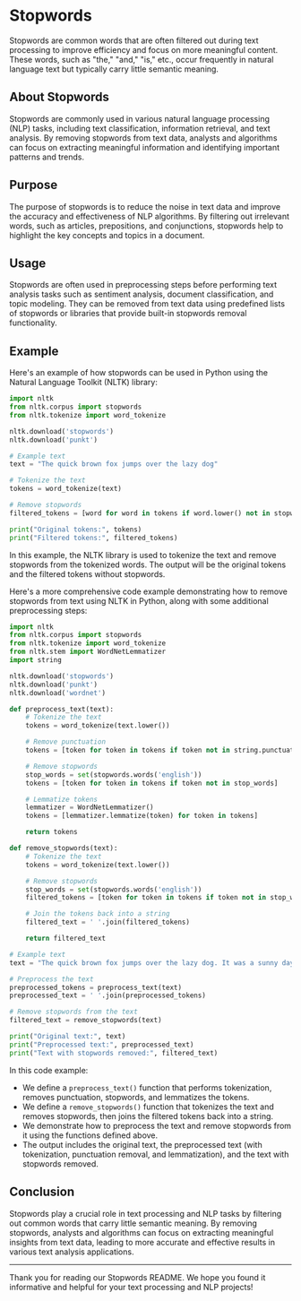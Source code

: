 # Stopwords

Stopwords are common words that are often filtered out during text processing to improve efficiency and focus on more meaningful content. These words, such as "the," "and," "is," etc., occur frequently in natural language text but typically carry little semantic meaning.

## About Stopwords

Stopwords are commonly used in various natural language processing (NLP) tasks, including text classification, information retrieval, and text analysis. By removing stopwords from text data, analysts and algorithms can focus on extracting meaningful information and identifying important patterns and trends.

## Purpose

The purpose of stopwords is to reduce the noise in text data and improve the accuracy and effectiveness of NLP algorithms. By filtering out irrelevant words, such as articles, prepositions, and conjunctions, stopwords help to highlight the key concepts and topics in a document.

## Usage

Stopwords are often used in preprocessing steps before performing text analysis tasks such as sentiment analysis, document classification, and topic modeling. They can be removed from text data using predefined lists of stopwords or libraries that provide built-in stopwords removal functionality.

## Example

Here's an example of how stopwords can be used in Python using the Natural Language Toolkit (NLTK) library:

```python
import nltk
from nltk.corpus import stopwords
from nltk.tokenize import word_tokenize

nltk.download('stopwords')
nltk.download('punkt')

# Example text
text = "The quick brown fox jumps over the lazy dog"

# Tokenize the text
tokens = word_tokenize(text)

# Remove stopwords
filtered_tokens = [word for word in tokens if word.lower() not in stopwords.words('english')]

print("Original tokens:", tokens)
print("Filtered tokens:", filtered_tokens)
```

In this example, the NLTK library is used to tokenize the text and remove stopwords from the tokenized words. The output will be the original tokens and the filtered tokens without stopwords.

 Here's a more comprehensive code example demonstrating how to remove stopwords from text using NLTK in Python, along with some additional preprocessing steps:

```python
import nltk
from nltk.corpus import stopwords
from nltk.tokenize import word_tokenize
from nltk.stem import WordNetLemmatizer
import string

nltk.download('stopwords')
nltk.download('punkt')
nltk.download('wordnet')

def preprocess_text(text):
    # Tokenize the text
    tokens = word_tokenize(text.lower())

    # Remove punctuation
    tokens = [token for token in tokens if token not in string.punctuation]

    # Remove stopwords
    stop_words = set(stopwords.words('english'))
    tokens = [token for token in tokens if token not in stop_words]

    # Lemmatize tokens
    lemmatizer = WordNetLemmatizer()
    tokens = [lemmatizer.lemmatize(token) for token in tokens]

    return tokens

def remove_stopwords(text):
    # Tokenize the text
    tokens = word_tokenize(text.lower())

    # Remove stopwords
    stop_words = set(stopwords.words('english'))
    filtered_tokens = [token for token in tokens if token not in stop_words]

    # Join the tokens back into a string
    filtered_text = ' '.join(filtered_tokens)

    return filtered_text

# Example text
text = "The quick brown fox jumps over the lazy dog. It was a sunny day in the park."

# Preprocess the text
preprocessed_tokens = preprocess_text(text)
preprocessed_text = ' '.join(preprocessed_tokens)

# Remove stopwords from the text
filtered_text = remove_stopwords(text)

print("Original text:", text)
print("Preprocessed text:", preprocessed_text)
print("Text with stopwords removed:", filtered_text)
```

In this code example:

- We define a `preprocess_text()` function that performs tokenization, removes punctuation, stopwords, and lemmatizes the tokens.
- We define a `remove_stopwords()` function that tokenizes the text and removes stopwords, then joins the filtered tokens back into a string.
- We demonstrate how to preprocess the text and remove stopwords from it using the functions defined above.
- The output includes the original text, the preprocessed text (with tokenization, punctuation removal, and lemmatization), and the text with stopwords removed.
## Conclusion

Stopwords play a crucial role in text processing and NLP tasks by filtering out common words that carry little semantic meaning. By removing stopwords, analysts and algorithms can focus on extracting meaningful insights from text data, leading to more accurate and effective results in various text analysis applications.

---

Thank you for reading our Stopwords README. We hope you found it informative and helpful for your text processing and NLP projects!
